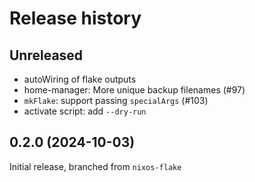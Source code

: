 # Release history

## Unreleased

- autoWiring of flake outputs
- home-manager: More unique backup filenames (#97)
- `mkFlake`: support passing `specialArgs` (#103)
- activate script: add `--dry-run`

## 0.2.0 (2024-10-03)

Initial release, branched from `nixos-flake`
